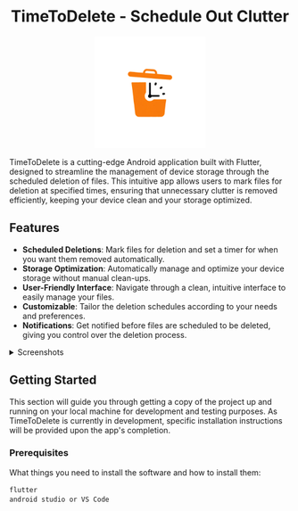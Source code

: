 <div align="center">
  <h1>TimeToDelete - Schedule Out Clutter</h1>
</div>


<div align="center">
  <kbd>
    <img width="200px" height="200px" src="https://github.com/AbhiCrackerOfficial/TimeToDelete/blob/main/src/timetodelete/assets/images/logo-white.png"/>
  </kbd>
</div>


TimeToDelete is a cutting-edge Android application built with Flutter, designed to streamline the management of device storage through the scheduled deletion of files. This intuitive app allows users to mark files for deletion at specified times, ensuring that unnecessary clutter is removed efficiently, keeping your device clean and your storage optimized.

## Features

- **Scheduled Deletions**: Mark files for deletion and set a timer for when you want them removed automatically.
- **Storage Optimization**: Automatically manage and optimize your device storage without manual clean-ups.
- **User-Friendly Interface**: Navigate through a clean, intuitive interface to easily manage your files.
- **Customizable**: Tailor the deletion schedules according to your needs and preferences.
- **Notifications**: Get notified before files are scheduled to be deleted, giving you control over the deletion process.

<details>
  <summary>Screenshots</summary>
  
  <div align="center">
    <img width="200px" src="screenshots/main.png"/>
    <p><em>Home Screen</em></p>
  </div>

  <div align="center">
    <img width="200px" src="screenshots/schedule.png"/>
    <p><em>Scheduling</em></p>
  </div>

  <div align="center">
    <img width="200px" src="screenshots/scheduled_files.png"/>
    <p><em>Scheduled Files</em></p>
  </div>

</details>



## Getting Started

This section will guide you through getting a copy of the project up and running on your local machine for development and testing purposes. As TimeToDelete is currently in development, specific installation instructions will be provided upon the app's completion.

### Prerequisites

What things you need to install the software and how to install them:

```bash
flutter
android studio or VS Code

